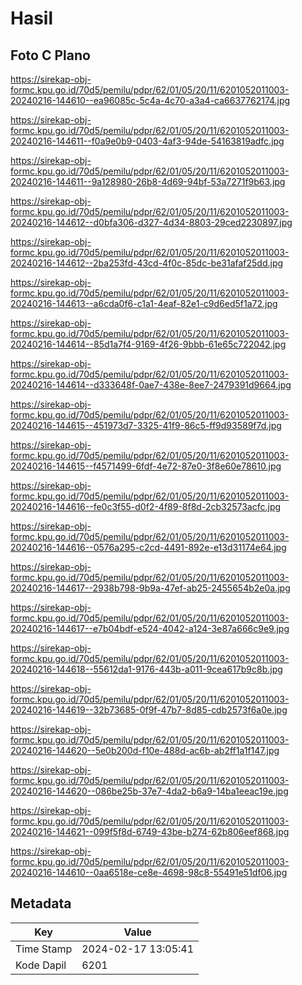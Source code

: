 # Hasil

## Foto C Plano

https://sirekap-obj-formc.kpu.go.id/70d5/pemilu/pdpr/62/01/05/20/11/6201052011003-20240216-144610--ea96085c-5c4a-4c70-a3a4-ca6637762174.jpg

https://sirekap-obj-formc.kpu.go.id/70d5/pemilu/pdpr/62/01/05/20/11/6201052011003-20240216-144611--f0a9e0b9-0403-4af3-94de-54163819adfc.jpg

https://sirekap-obj-formc.kpu.go.id/70d5/pemilu/pdpr/62/01/05/20/11/6201052011003-20240216-144611--9a128980-26b8-4d69-94bf-53a7271f9b63.jpg

https://sirekap-obj-formc.kpu.go.id/70d5/pemilu/pdpr/62/01/05/20/11/6201052011003-20240216-144612--d0bfa306-d327-4d34-8803-29ced2230897.jpg

https://sirekap-obj-formc.kpu.go.id/70d5/pemilu/pdpr/62/01/05/20/11/6201052011003-20240216-144612--2ba253fd-43cd-4f0c-85dc-be31afaf25dd.jpg

https://sirekap-obj-formc.kpu.go.id/70d5/pemilu/pdpr/62/01/05/20/11/6201052011003-20240216-144613--a6cda0f6-c1a1-4eaf-82e1-c9d6ed5f1a72.jpg

https://sirekap-obj-formc.kpu.go.id/70d5/pemilu/pdpr/62/01/05/20/11/6201052011003-20240216-144614--85d1a7f4-9169-4f26-9bbb-61e65c722042.jpg

https://sirekap-obj-formc.kpu.go.id/70d5/pemilu/pdpr/62/01/05/20/11/6201052011003-20240216-144614--d333648f-0ae7-438e-8ee7-2479391d9664.jpg

https://sirekap-obj-formc.kpu.go.id/70d5/pemilu/pdpr/62/01/05/20/11/6201052011003-20240216-144615--451973d7-3325-41f9-86c5-ff9d93589f7d.jpg

https://sirekap-obj-formc.kpu.go.id/70d5/pemilu/pdpr/62/01/05/20/11/6201052011003-20240216-144615--f4571499-6fdf-4e72-87e0-3f8e60e78610.jpg

https://sirekap-obj-formc.kpu.go.id/70d5/pemilu/pdpr/62/01/05/20/11/6201052011003-20240216-144616--fe0c3f55-d0f2-4f89-8f8d-2cb32573acfc.jpg

https://sirekap-obj-formc.kpu.go.id/70d5/pemilu/pdpr/62/01/05/20/11/6201052011003-20240216-144616--0576a295-c2cd-4491-892e-e13d31174e64.jpg

https://sirekap-obj-formc.kpu.go.id/70d5/pemilu/pdpr/62/01/05/20/11/6201052011003-20240216-144617--2938b798-9b9a-47ef-ab25-2455654b2e0a.jpg

https://sirekap-obj-formc.kpu.go.id/70d5/pemilu/pdpr/62/01/05/20/11/6201052011003-20240216-144617--e7b04bdf-e524-4042-a124-3e87a666c9e9.jpg

https://sirekap-obj-formc.kpu.go.id/70d5/pemilu/pdpr/62/01/05/20/11/6201052011003-20240216-144618--55612da1-9176-443b-a011-9cea617b9c8b.jpg

https://sirekap-obj-formc.kpu.go.id/70d5/pemilu/pdpr/62/01/05/20/11/6201052011003-20240216-144619--32b73685-0f9f-47b7-8d85-cdb2573f6a0e.jpg

https://sirekap-obj-formc.kpu.go.id/70d5/pemilu/pdpr/62/01/05/20/11/6201052011003-20240216-144620--5e0b200d-f10e-488d-ac6b-ab2ff1a1f147.jpg

https://sirekap-obj-formc.kpu.go.id/70d5/pemilu/pdpr/62/01/05/20/11/6201052011003-20240216-144620--086be25b-37e7-4da2-b6a9-14ba1eeac19e.jpg

https://sirekap-obj-formc.kpu.go.id/70d5/pemilu/pdpr/62/01/05/20/11/6201052011003-20240216-144621--099f5f8d-6749-43be-b274-62b806eef868.jpg

https://sirekap-obj-formc.kpu.go.id/70d5/pemilu/pdpr/62/01/05/20/11/6201052011003-20240216-144610--0aa6518e-ce8e-4698-98c8-55491e51df06.jpg


## Metadata

| Key        | Value               |
| ---------- | ------------------- |
| Time Stamp | 2024-02-17 13:05:41 |
| Kode Dapil | 6201                |




